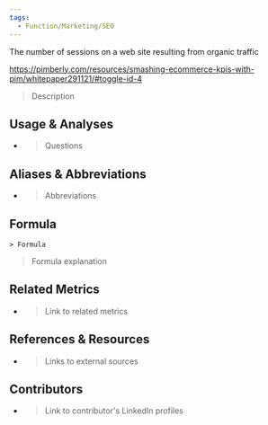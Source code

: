 ```yaml
---
tags:
  - Function/Marketing/SEO
---
```


The number of sessions on a web site resulting from organic traffic

https://pimberly.com/resources/smashing-ecommerce-kpis-with-pim/whitepaper291121/#toggle-id-4

> Description

## Usage & Analyses

- > Questions

## Aliases & Abbreviations

- > Abbreviations

## Formula

`> Formula`

> Formula explanation
## Related Metrics

- > Link to related metrics

## References & Resources

- > Links to external sources


## Contributors
- > Link to contributor's LinkedIn profiles